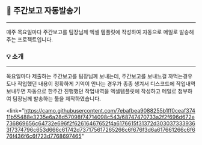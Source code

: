 ## 📮 주간보고 자동발송기
***
매주 목요일마다 주간보고를 팀장님께 엑셀 템플릿에 작성하여 자동으로 메일로 발송해주는 프로젝트입니다.


### 💡 소개
***
목요일마다 제출하는 주간보고를 팀장님께 보내는데, 주간보고를 보내느걸 까먹는경우도나 작업했던 내용이 정확하게 기억이 안나는 경우가 종종 생겨서
디스코드에 작업내역 보내두면 자동으로 한주간 진행했던 작업내역을 엑셀템플릿에 작성하고 메일로 첨부하여 팀장님께 발송하는 툴을 제작하였습니다.


<link="https://camo.githubusercontent.com/7ebafbea9088255b1ff0ceaf37411b55488e3235e6a28d57098f74714098c543/68747470733a2f2f696d672e736869656c64732e696f2f62616467652f4a6176615f31372d3030373339363f7374796c653d666c61742d737175617265266c6f676f3d6a617661266c6f676f436f6c6f723d7768697465"



